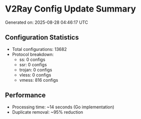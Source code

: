 # V2Ray Config Update Summary
Generated on: 2025-08-28 04:46:17 UTC

## Configuration Statistics
- Total configurations: 13682
- Protocol breakdown:
  - ss: 0 configs
  - ssr: 0 configs
  - trojan: 0 configs
  - vless: 0 configs
  - vmess: 816 configs

## Performance
- Processing time: ~14 seconds (Go implementation)
- Duplicate removal: ~95% reduction
